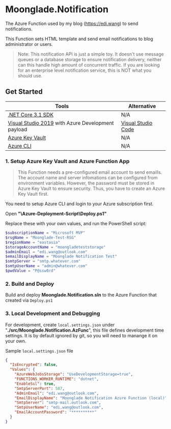 # Moonglade.Notification

The Azure Function used by my blog (https://edi.wang) to send notifications.

This Function sets HTML template and send email notifications to blog administrator or users.

> Note: This notification API is just a simple toy. It doesn't use message queues or a database storage to ensure notification delivery, neither can this handle high amount of concurrent traffic. If you are looking for an enterprise level notification service, this is NOT what you should use.

## Get Started

Tools | Alternative
--- | ---
[.NET Core 3.1 SDK](http://dot.net) | N/A
[Visual Studio 2019](https://visualstudio.microsoft.com/) with Azure Development payload| [Visual Studio Code](https://code.visualstudio.com/)
[Azure Key Vault](https://azure.microsoft.com/en-us/services/key-vault/) | N/A
[Azure CLI](https://docs.microsoft.com/en-us/cli/azure/?view=azure-cli-latest) | N/A

### 1. Setup Azure Key Vault and Azure Function App

> This Function needs a pre-configured email account to send emaills. The account name and server infomations can be configured from environment variables. However, the password must be stored in Azure Key Vault to ensure security. Thus, you have to create an Azure Key Vault first.

You need to setup Azure CLI and login to your Azure subscription first. 

Open **"\Azure-Deployment-Script\Deploy.ps1"**

Replace these with your own values, and run the PowerShell script:

```powershell
$subscriptionName = "Microsoft MVP"
$rsgName = "Moonglade-Test-RSG"
$regionName = "eastasia"
$storageAccountName = "moongladeteststorage"
$adminEmail = "edi.wang@outlook.com"
$emailDisplayName = "Moonglade Notification Test"
$smtpServer = "smtp.whatever.com"
$smtpUserName = "admin@whatever.com"
$pwdValue = "P@ssw0rd"
```

### 2. Build and Deploy

Build and deploy **Moonglade.Notification.sln** to the Azure Function that created via ```Deploy.ps1```

### 3. Local Development and Debugging

For development, create ```local.settings.json``` under "**./src/Moonglade.Notification.AzFunc**", this file defines development time settings. It is by default ignored by git, so you will need to manange it on your own.

Sample ```local.settings.json``` file

```json
{
  "IsEncrypted": false,
  "Values": {
    "AzureWebJobsStorage": "UseDevelopmentStorage=true",
    "FUNCTIONS_WORKER_RUNTIME": "dotnet",
    "EnableSsl": true,
    "SmtpServerPort": 587,
    "AdminEmail": "edi.wang@outlook.com",
    "EmailDisplayName": "Moonglade Notification Azure Function (local)",
    "SmtpServer": "smtp-mail.outlook.com",
    "SmtpUserName": "edi.wang@outlook.com",
    "EmailAccountPassword": "**********" 
  }
}
```